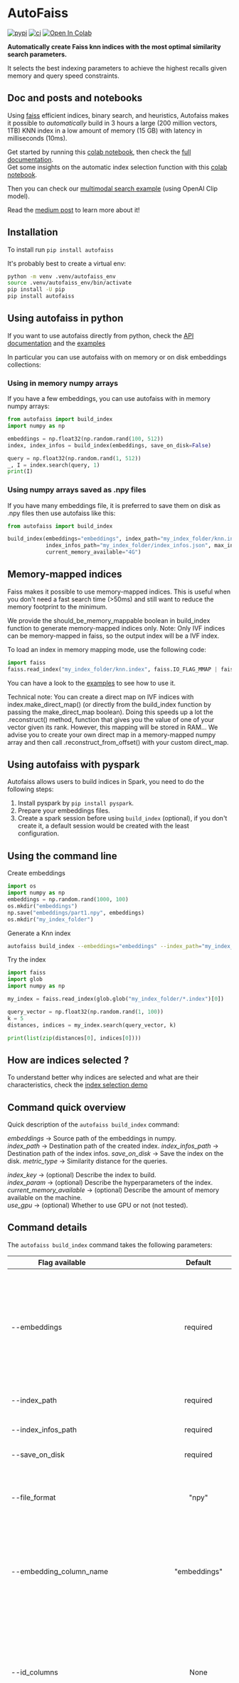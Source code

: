# AutoFaiss

[![pypi](https://img.shields.io/pypi/v/autofaiss.svg)](https://pypi.python.org/pypi/autofaiss)
[![ci](https://github.com/criteo/autofaiss/workflows/Continuous%20integration/badge.svg)](https://github.com/criteo/autofaiss/actions?query=workflow%3A%22Continuous+integration%22)
[![Open In Colab](https://colab.research.google.com/assets/colab-badge.svg)](https://colab.research.google.com/github/criteo/autofaiss/blob/master/docs/notebooks/autofaiss_getting_started.ipynb)

**Automatically create Faiss knn indices with the most optimal similarity search parameters.**

It selects the best indexing parameters to achieve the highest recalls given memory and query speed constraints.

## Doc and posts and notebooks

Using [faiss](https://github.com/facebookresearch/faiss) efficient indices, binary search, and heuristics, Autofaiss makes it possible to *automatically* build in 3 hours a large (200 million vectors, 1TB) KNN index in a low amount of memory (15 GB) with latency in milliseconds (10ms).

Get started by running this [colab notebook](https://colab.research.google.com/github/criteo/autofaiss/blob/master/docs/notebooks/autofaiss_getting_started.ipynb), then check the [full documentation](https://criteo.github.io/autofaiss).  
Get some insights on the automatic index selection function with this [colab notebook](https://colab.research.google.com/github/criteo/autofaiss/blob/master/docs/notebooks/autofaiss_index_selection_demo.ipynb).

Then you can check our [multimodal search example](https://colab.research.google.com/github/criteo/autofaiss/blob/master/docs/notebooks/autofaiss_multimodal_search.ipynb) (using OpenAI Clip model).

Read the [medium post](https://medium.com/criteo-engineering/introducing-autofaiss-an-automatic-k-nearest-neighbor-indexing-library-at-scale-c90842005a11) to learn more about it!

## Installation

To install run `pip install autofaiss`

It's probably best to create a virtual env:
``` bash
python -m venv .venv/autofaiss_env
source .venv/autofaiss_env/bin/activate
pip install -U pip
pip install autofaiss
```

## Using autofaiss in python

If you want to use autofaiss directly from python, check the [API documentation](https://criteo.github.io/autofaiss/API/api.html) and the [examples](examples)

In particular you can use autofaiss with on memory or on disk embeddings collections:

### Using in memory numpy arrays

If you have a few embeddings, you can use autofaiss with in memory numpy arrays:

```python
from autofaiss import build_index
import numpy as np

embeddings = np.float32(np.random.rand(100, 512))
index, index_infos = build_index(embeddings, save_on_disk=False)

query = np.float32(np.random.rand(1, 512))
_, I = index.search(query, 1)
print(I)
```

### Using numpy arrays saved as .npy files

If you have many embeddings file, it is preferred to save them on disk as .npy files then use autofaiss like this:

```python
from autofaiss import build_index

build_index(embeddings="embeddings", index_path="my_index_folder/knn.index",
            index_infos_path="my_index_folder/index_infos.json", max_index_memory_usage="4G",
            current_memory_available="4G")
```

## Memory-mapped indices

Faiss makes it possible to use memory-mapped indices. This is useful when you don't need a fast search time (>50ms)
and still want to reduce the memory footprint to the minimum.

We provide the should_be_memory_mappable boolean in build_index function to generate memory-mapped indices only.
Note: Only IVF indices can be memory-mapped in faiss, so the output index will be a IVF index.

To load an index in memory mapping mode, use the following code:
```python
import faiss
faiss.read_index("my_index_folder/knn.index", faiss.IO_FLAG_MMAP | faiss.IO_FLAG_READ_ONLY)
```

You can have a look to the [examples](examples/memory_mapped_autofaiss.py) to see how to use it.

Technical note: You can create a direct map on IVF indices with index.make_direct_map() (or directly from the
build_index function by passing the make_direct_map boolean). Doing this speeds up a lot
the .reconstruct() method, function that gives you the value of one of your vector given its rank.
However, this mapping will be stored in RAM... We advise you to create your own direct map in a memory-mapped
numpy array and then call .reconstruct_from_offset() with your custom direct_map.

## Using autofaiss with pyspark
Autofaiss allows users to build indices in Spark, you need to do the following steps:

1. Install pyspark by `pip install pyspark`.
2. Prepare your embeddings files.
3. Create a spark session before using `build_index` (optional), if you don't create it, a default session would
    be created with the least configuration.

## Using the command line

Create embeddings
``` python
import os
import numpy as np
embeddings = np.random.rand(1000, 100)
os.mkdir("embeddings")
np.save("embeddings/part1.npy", embeddings)
os.mkdir("my_index_folder")
```

Generate a Knn index
``` bash
autofaiss build_index --embeddings="embeddings" --index_path="my_index_folder/knn.index" --index_infos_path="my_index_folder/index_infos.json" --metric_type="ip"
```

Try the index
``` python
import faiss
import glob
import numpy as np

my_index = faiss.read_index(glob.glob("my_index_folder/*.index")[0])

query_vector = np.float32(np.random.rand(1, 100))
k = 5
distances, indices = my_index.search(query_vector, k)

print(list(zip(distances[0], indices[0])))
```

## How are indices selected ?

To understand better why indices are selected and what are their characteristics, check the [index selection demo](https://colab.research.google.com/github/criteo/autofaiss/blob/master/docs/notebooks/autofaiss_index_selection_demo.ipynb)

## Command quick overview
Quick description of the `autofaiss build_index` command:

*embeddings*        -> Source path of the embeddings in numpy.  
*index_path*                -> Destination path of the created index.
*index_infos_path*          -> Destination path of the index infos.
*save_on_disk*              -> Save the index on the disk.
*metric_type*               -> Similarity distance for the queries.  

*index_key*                 -> (optional) Describe the index to build.  
*index_param*               -> (optional) Describe the hyperparameters of the index.  
*current_memory_available*  -> (optional) Describe the amount of memory available on the machine.  
*use_gpu*                   -> (optional) Whether to use GPU or not (not tested).  

## Command details

The `autofaiss build_index` command takes the following parameters:

| Flag available               |  Default     | Description                                                                                                                                                                                                                                               |
|------------------------------|:------------:|-----------------------------------------------------------------------------------------------------------------------------------------------------------------------------------------------------------------------------------------------------------|
| --embeddings                 | required     | directory containing your .npy embedding files. If there are several files, they are read in the lexicographical order. This can be a local path or a path in another Filesystem e.g. `hdfs://root/...` or `s3://...`                                                                                                        |
| --index_path                 | required     | Destination path of the faiss index on local machine.                                                                                                                                                                                                     |
| --index_infos_path           | required     | Destination path of the faiss index infos on local machine.                                                                                                                                                                                                     |
| --save_on_disk               | required     | Save the index on the disk.                                                                                                                                                                                                     |
| --file_format                | "npy"        | File format of the files in embeddings Can be either `npy` for numpy matrix files or `parquet` for parquet serialized tables |
| --embedding_column_name      | "embeddings" | Only necessary when file_format=`parquet` In this case this is the name of the column containing the embeddings (one vector per row) |
| --id_columns                 | None         | Can only be used when file_format=`parquet`. In this case these are the names of the columns containing the Ids of the vectors, and separate files will be generated to map these ids to indices in the KNN index |
| --ids_path                   | None         | Only useful when id_columns is not None and file_format=`parquet`. This will be the path (in any filesystem) where the mapping files Ids->vector index will be store in parquet format|
| --metric_type                |   "ip"       | (Optional) Similarity function used for query: ("ip" for inner product, "l2" for euclidian distance)                                                                                                                                                                                                            |
| --max_index_memory_usage     |  "32GB"      | (Optional) Maximum size in GB of the created index, this bound is strict.                                                                                                                        |
| --current_memory_available   |  "32GB"      | (Optional) Memory available (in GB) on the machine creating the index, having more memory is a boost because it reduces the swipe between RAM and disk.                                                                               |
| --max_index_query_time_ms    |    10        | (Optional) Bound on the query time for KNN search, this bound is approximative.                                                                                                                                   |
| --index_key                  |   None       | (Optional) If present, the Faiss index will be build using this description string in the index_factory, more detail in the [Faiss documentation](https://github.com/facebookresearch/faiss/wiki/The-index-factory)
| --index_param                |   None       | (Optional) If present, the Faiss index will be set using this description string of hyperparameters, more detail in the [Faiss documentation](https://github.com/facebookresearch/faiss/wiki/Index-IO,-cloning-and-hyper-parameter-tuning) |
| --use_gpu                    |   False      | (Optional) Experimental, gpu training can be faster, but this feature is not tested so far.                                                                                                                                         |
| --nb_cores                   |   None       | (Optional) The number of cores to use, by default will use all cores                                                                                                                                         |
| --make_direct_map            |   False      | (Optional) Create a direct map allowing reconstruction of embeddings. This is only needed for IVF indices. Note that might increase the RAM usage (approximately 8GB for 1 billion embeddings).                                                                                                                                         |
| --should_be_memory_mappable  |   False      | (Optional) Boolean used to force the index to be selected among indices having an on-disk memory-mapping implementation.                                                                                                                                             |
| --distributed                |   None       | (Optional) If "pyspark", create the indices using pyspark.|
| --temporary_indices_folder   |   "hdfs://root/tmp/distributed_autofaiss_indices"       | (Optional) Folder to save the temporary small indices, only used when distributed = "pyspark" |

## Install from source

First, create a virtual env and install dependencies:
```
python3 -m venv .env
source .env/bin/activate
make install
```


